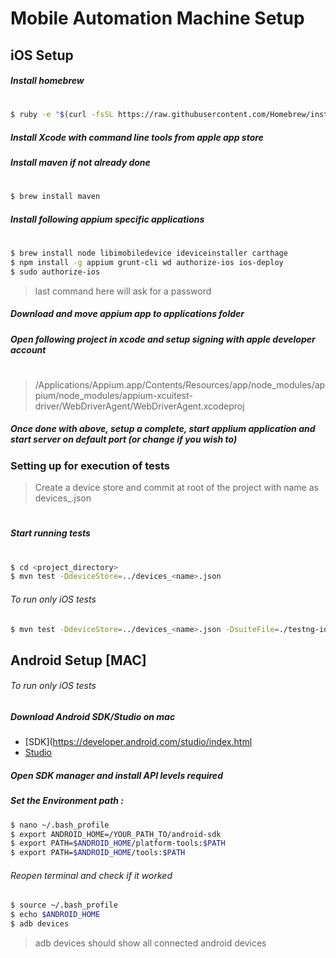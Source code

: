 # Mobile Automation Machine Setup

## iOS Setup

##### Install homebrew
#
```sh
$ ruby -e "$(curl -fsSL https://raw.githubusercontent.com/Homebrew/install/master/install)"
  ```
##### Install Xcode with command line tools from apple app store
##### Install maven if not already done
#
```sh
$ brew install maven
```
##### Install following appium specific applications
#
```sh
$ brew install node libimobiledevice ideviceinstaller carthage
$ npm install -g appium grunt-cli wd authorize-ios ios-deploy
$ sudo authorize-ios
```
> last command here will ask for a password
##### Download and move appium app to applications folder
##### Open following project in xcode and setup signing with apple developer account
#
> /Applications/Appium.app/Contents/Resources/app/node_modules/appium/node_modules/appium-xcuitest-driver/WebDriverAgent/WebDriverAgent.xcodeproj

##### Once done with above, setup a complete, start applium application and start server on default port (or change if you wish to)

### Setting up for execution of tests

> Create a device store and commit at root of the project with name as devices_<name>.json
#
##### Start running tests
#
```sh
$ cd <project_directory>
$ mvn test -DdeviceStore=../devices_<name>.json
```

###### To run only iOS tests
```sh
$ mvn test -DdeviceStore=../devices_<name>.json -DsuiteFile=./testng-ios.xml
```

## Android Setup [MAC]

###### To run only iOS tests
##### Download Android SDK/Studio on mac 
* [SDK](https://developer.android.com/studio/index.html
* [Studio](https://developer.android.com/studio/index.html)

##### Open SDK manager and install API levels required
##### Set the Environment path :
```sh
$ nano ~/.bash_profile 
$ export ANDROID_HOME=/YOUR_PATH_TO/android-sdk
$ export PATH=$ANDROID_HOME/platform-tools:$PATH
$ export PATH=$ANDROID_HOME/tools:$PATH
```
###### Reopen terminal and check if it worked

```sh
$ source ~/.bash_profile 
$ echo $ANDROID_HOME
$ adb devices
```
> adb devices should show all connected android devices
